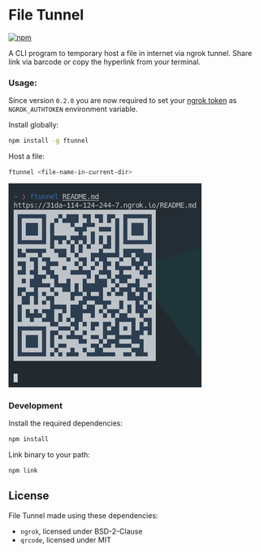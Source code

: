 # File Tunnel

[![npm](https://img.shields.io/npm/v/ftunnel?style=flat)](https://npmjs.org/package/ftunnel)

A CLI program to temporary host a file in internet via ngrok tunnel. Share link via barcode or copy the hyperlink from your terminal.

### Usage:

Since version `0.2.0` you are now required to set your [ngrok token](https://dashboard.ngrok.com/get-started/your-authtoken) as `NGROK_AUTHTOKEN` environment variable.

Install globally:

```sh
npm install -g ftunnel
```

Host a file:

```sh
ftunnel <file-name-in-current-dir>
```

![sample-usage](img/screenshot.png)

### Development

Install the required dependencies:

```sh
npm install
```

Link binary to your path:

```sh
npm link
```

## License 

File Tunnel made using these dependencies:
- `ngrok`, licensed under BSD-2-Clause 
- `qrcode`, licensed under MIT
